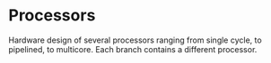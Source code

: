 # Processors
Hardware design of several processors ranging from single cycle, to pipelined, to multicore.
Each branch contains a different processor.
